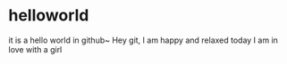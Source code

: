 # helloworld
it is a hello world in github~
Hey git, I am happy and relaxed today
I am in love with a girl
